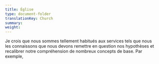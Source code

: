 ```yaml
---
title: Église
type: document-folder
translationKey: Church
summary: 
weight: 
---
```

Je crois que nous sommes tellement habitués aux services tels que nous les connaissons que nous devons remettre en question nos hypothèses et recalibrer notre compréhension de nombreux concepts de base. Par exemple,